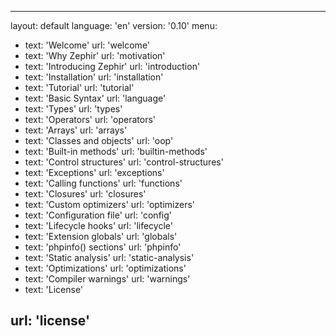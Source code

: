 * * *

layout: default language: 'en' version: '0.10' menu:

- text: 'Welcome' url: 'welcome'
- text: 'Why Zephir' url: 'motivation'
- text: 'Introducing Zephir' url: 'introduction'
- text: 'Installation' url: 'installation'
- text: 'Tutorial' url: 'tutorial'
- text: 'Basic Syntax' url: 'language'
- text: 'Types' url: 'types'
- text: 'Operators' url: 'operators'
- text: 'Arrays' url: 'arrays'
- text: 'Classes and objects' url: 'oop'
- text: 'Built-in methods' url: 'builtin-methods'
- text: 'Control structures' url: 'control-structures'
- text: 'Exceptions' url: 'exceptions'
- text: 'Calling functions' url: 'functions'
- text: 'Closures' url: 'closures'
- text: 'Custom optimizers' url: 'optimizers'
- text: 'Configuration file' url: 'config'
- text: 'Lifecycle hooks' url: 'lifecycle'
- text: 'Extension globals' url: 'globals'
- text: 'phpinfo() sections' url: 'phpinfo'
- text: 'Static analysis' url: 'static-analysis'
- text: 'Optimizations' url: 'optimizations'
- text: 'Compiler warnings' url: 'warnings'
- text: 'License'

## url: 'license'